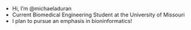 - Hi, I’m @michaeladuran
- Current Biomedical Engineering Student at the University of Missouri
- I plan to pursue an emphasis in bioninformatics!

<!---
michaeladuran/michaeladuran is a ✨ special ✨ repository because its `README.md` (this file) appears on your GitHub profile.
You can click the Preview link to take a look at your changes.
--->
